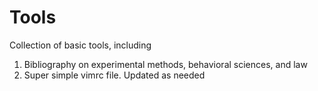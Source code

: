 # Tools

Collection of basic tools, including 

1. Bibliography on experimental methods, behavioral sciences, and law
2. Super simple vimrc file. Updated as needed
